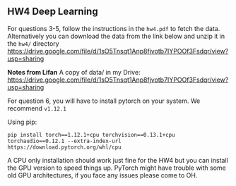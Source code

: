 ## HW4 Deep Learning


For questions 3-5, follow the instructions in the `hw4.pdf` to fetch the data. Alternatively you can download the data from the link below and unzip it in the `hw4/` directory
https://drive.google.com/file/d/1sO5Tnsqt1Anp8fjvotb7IYPOOf3Fsdqr/view?usp=sharing

**Notes from Lifan** A copy of data/ in my Drive: https://drive.google.com/file/d/1sO5Tnsqt1Anp8fjvotb7IYPOOf3Fsdqr/view?usp=sharing


For question 6, you will have to install pytorch on your system. We recommend `v1.12.1`

Using pip:

`pip install torch==1.12.1+cpu torchvision==0.13.1+cpu torchaudio==0.12.1 --extra-index-url https://download.pytorch.org/whl/cpu`

A CPU only installation should work just fine for the HW4 but you can install the GPU version to speed things up. PyTorch might have trouble with some old GPU architectures, if you face any issues please come to OH.
